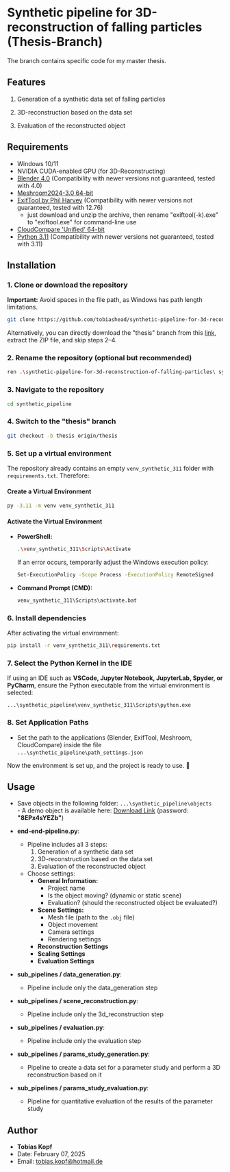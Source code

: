 # Synthetic pipeline for 3D-reconstruction of falling particles (Thesis-Branch)
The branch contains specific code for my master thesis.

## Features
1) Generation of a synthetic data set of falling particles

2) 3D-reconstruction based on the data set

3) Evaluation of the reconstructed object

## Requirements
- Windows 10/11
- NVIDIA CUDA-enabled GPU (for 3D-Reconstructing)
- [Blender 4.0](https://builder.blender.org/download/daily/archive/) (Compatibility with newer versions not guaranteed, tested with 4.0)
- [Meshroom2024-3.0 64-bit](https://alicevision.org/#meshroom)
- [ExifTool by Phil Harvey](https://exiftool.org/) (Compatibility with newer versions not guaranteed, tested with 12.76)
    - just download and unzip the archive, then rename "exiftool(-k).exe" to "exiftool.exe" for command-line use
- [CloudCompare 'Unified' 64-bit](https://www.danielgm.net/cc/)
- [Python 3.11](https://www.python.org/downloads/release/python-3110/) (Compatibility with newer versions not guaranteed, tested with 3.11)

## Installation

### 1. Clone or download the repository

**Important:** Avoid spaces in the file path, as Windows has path length limitations.

```bash
git clone https://github.com/tobiashead/synthetic-pipeline-for-3d-reconstruction-of-falling-particles.git
```
Alternatively, you can directly download the "thesis" branch from this [link](https://github.com/tobiashead/synthetic-pipeline-for-3d-reconstruction-of-falling-particles/edit/thesis), extract the ZIP file, and skip steps 2–4.

### 2. Rename the repository (optional but recommended)

```bash
ren .\synthetic-pipeline-for-3d-reconstruction-of-falling-particles\ synthetic_pipeline
```

### 3. Navigate to the repository

```bash
cd synthetic_pipeline
```

### 4. Switch to the "thesis" branch
```bash
git checkout -b thesis origin/thesis
```

### 5. Set up a virtual environment

The repository already contains an empty `venv_synthetic_311` folder with `requirements.txt`. Therefore:

#### **Create a Virtual Environment**

```bash
py -3.11 -m venv venv_synthetic_311
```

#### **Activate the Virtual Environment**

- **PowerShell:**

  ```bash
  .\venv_synthetic_311\Scripts\Activate
  ```

  If an error occurs, temporarily adjust the Windows execution policy:

  ```bash
  Set-ExecutionPolicy -Scope Process -ExecutionPolicy RemoteSigned
  ```

- **Command Prompt (CMD):**

  ```bash
  venv_synthetic_311\Scripts\activate.bat
  ```

### 6. Install dependencies

After activating the virtual environment:

```bash
pip install -r venv_synthetic_311\requirements.txt
```

### 7. Select the Python Kernel in the IDE

If using an IDE such as **VSCode, Jupyter Notebook, JupyterLab, Spyder, or PyCharm**, ensure the Python executable from the virtual environment is selected:

```
...\synthetic_pipeline\venv_synthetic_311\Scripts\python.exe
```

### 8. Set Application Paths

- Set the path to the applications (Blender, ExifTool, Meshroom, CloudCompare) inside the file `...\synthetic_pipeline\path_settings.json`


Now the environment is set up, and the project is ready to use. 🚀
  
   
## Usage

-   Save objects in the following folder: `...\synthetic_pipeline\objects`  
        - A demo object is available here: [Download Link](https://tubcloud.tu-berlin.de/s/Kd2C5DmpqppmJJC) (password: **"8EPx4sYEZb"**)  

- **end-end-pipeline.py**:
    - Pipeline includes all 3 steps: 
        1) Generation of a synthetic data set 
        2) 3D-reconstruction based on the data set
        3) Evaluation of the reconstructed object
    - Choose settings:
        - **General Information:**  
            - Project name  
            - Is the object moving? (dynamic or static scene)  
            - Evaluation? (should the reconstructed object be evaluated?)  
        - **Scene Settings:**  
            - Mesh file (path to the `.obj` file)  
            - Object movement  
            - Camera settings  
            - Rendering settings
        - **Reconstruction Settings**
        - **Scaling Settings**
        - **Evaluation Settings**

- **sub_pipelines / data_generation.py**:
    - Pipeline include only the data_generation step

- **sub_pipelines / scene_reconstruction.py**:
    - Pipeline include only the 3d_reconstruction step

- **sub_pipelines / evaluation.py**:
    - Pipeline include only the evaluation step

- **sub_pipelines / params_study_generation.py**:
    - Pipeline to create a data set for a parameter study and perform a 3D reconstruction based on it

- **sub_pipelines / params_study_evaluation.py**:
    - Pipeline for quantitative evaluation of the results of the parameter study

## Author
- **Tobias Kopf**
- Date: February 07, 2025
- Email: tobias.kopf@hotmail.de
